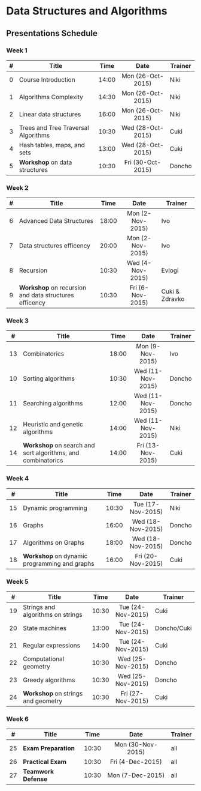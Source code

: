 #   Data Structures and Algorithms 

##  Presentations Schedule

### Week 1

| #   | Title                               | Time  | Date              | Trainer |
| --- | ----------------------------------- | ----- | :---------------: | ------- |
| 0   | Course Introduction                 | 14:00 | Mon (26-Oct-2015) | Niki    |
| 1   | Algorithms Complexity               | 14:30 | Mon (26-Oct-2015) | Niki    |
| 2   | Linear data structures              | 16:00 | Mon (26-Oct-2015) | Niki    |
| 3   | Trees and Tree Traversal Algorithms | 10:30 | Wed (28-Oct-2015) | Cuki    |
| 4   | Hash tables, maps, and sets         | 13:00 | Wed (28-Oct-2015) | Cuki    |
| 5   | **Workshop** on data structures     | 10:30 | Fri (30-Oct-2015) | Doncho  |

### Week 2

| #   | Title                                                   | Time  | Date             | Trainer           |
| --- | ------------------------------------------------------- | ----- | :--------------: | ----------------- |
| 6   | Advanced Data Structures                                | 18:00 | Mon (2-Nov-2015) | Ivo               |
| 7   | Data structures efficency                               | 20:00 | Mon (2-Nov-2015) | Ivo               |
| 8   | Recursion                                               | 10:30 | Wed (4-Nov-2015) | Evlogi            |
| 9   | **Workshop** on recursion and data structures efficency | 10:30 | Fri (6-Nov-2015) | Cuki & Zdravko    |

### Week 3

| #   | Title                                                         | Time  | Date              | Trainer |
| --- | ------------------------------------------------------------- | ----- | :---------------: | ------- |
| 13  | Combinatorics                                                 | 18:00 | Mon (9-Nov-2015)  | Ivo     |
| 10  | Sorting algorithms                                            | 10:30 | Wed (11-Nov-2015) | Doncho  |
| 11  | Searching algorithms                                          | 12:00 | Wed (11-Nov-2015) | Doncho  |
| 12  | Heuristic and genetic algorithms                              | 14:00 | Wed (11-Nov-2015) | Niki    |
| 14  | **Workshop** on search and sort algorithms, and combinatorics | 14:00 | Fri (13-Nov-2015) | Cuki    |

### Week 4

| #   | Title                                          | Time  | Date              | Trainer |
| --- | ---------------------------------------------- | ----- | :---------------: | ------- |
| 15  | Dynamic programming                            | 10:30 | Tue (17-Nov-2015) | Niki    |
| 16  | Graphs                                         | 16:00 | Wed (18-Nov-2015) | Doncho  |
| 17  | Algorithms on Graphs                           | 18:00 | Wed (18-Nov-2015) | Doncho  |
| 18  | **Workshop** on dynamic programming and graphs | 16:00 | Fri (20-Nov-2015) | Cuki    |

### Week 5

| #   | Title                                | Time  | Date              | Trainer     |
| --- | ------------------------------------ | ----- | :---------------: | ----------- |
| 19  | Strings and algorithms on strings    | 10:30 | Tue (24-Nov-2015) | Cuki        |
| 20  | State machines                       | 13:00 | Tue (24-Nov-2015) | Doncho/Cuki |
| 21  | Regular expressions                  | 14:00 | Tue (24-Nov-2015) | Cuki        |
| 22  | Computational geometry               | 10:30 | Wed (25-Nov-2015) | Doncho      |
| 23  | Greedy algorithms                    | 10:30 | Wed (25-Nov-2015) | Doncho      |
| 24  | **Workshop** on strings and geometry | 10:30 | Fri (27-Nov-2015) | Cuki        |

### Week 6

| #   | Title                | Time  | Date              | Trainer |
| --- | -------------------- | ------| :---------------: | ------- |
| 25  | **Exam Preparation** | 10:30 | Mon (30-Nov-2015) | all     |
| 26  | **Practical Exam**   | 10:30 | Fri (4-Dec-2015)  | all     |
| 27  | **Teamwork Defense** | 10:30 | Mon (7-Dec-2015)  | all     |


